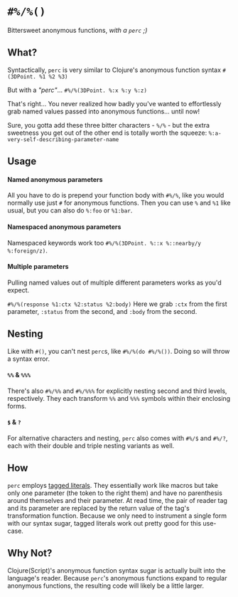 # `#%/%()`

Bittersweet anonymous functions, _with a `perc` ;)_


## What?

Syntactically, `perc` is very similar to Clojure's anonymous function syntax `#(3DPoint. %1 %2 %3)`

But with a _"perc"_... `#%/%(3DPoint. %:x %:y %:z)`

That's right... You never realized how badly you've wanted to effortlessly grab named values passed into anonymous functions... until now!

Sure, you gotta add these three bitter characters - `%/%` - but the extra sweetness you get out of the other end is totally worth the squeeze: `%:a-very-self-describing-parameter-name`

## Usage

#### Named anonymous parameters
All you have to do is prepend your function body with `#%/%`, like you would normally use just `#` for anonymous functions. Then you can use `%` and `%1` like usual, but you can also do `%:foo` or `%1:bar`.

#### Namespaced anonymous parameters
Namespaced keywords work too `#%/%(3DPoint. %::x %::nearby/y %:foreign/z)`.

#### Multiple parameters
Pulling named values out of multiple different parameters works as you'd expect.

`#%/%(response %1:ctx %2:status %2:body)` Here we grab `:ctx` from the first parameter, `:status` from the second, and `:body` from the second.

## Nesting

Like with `#()`, you can't nest `perc`s, like `#%/%(do #%/%())`. Doing so will throw a syntax error.

#### `%%` & `%%%`
There's also `#%/%%` and `#%/%%%` for explicitly nesting second and third levels, respectively. They each transform `%%` and `%%%` symbols within their enclosing forms.

#### `$` & `?`
For alternative characters and nesting, `perc` also comes with `#%/$` and `#%/?`, each with their double and triple nesting variants as well.

## How

`perc` employs [tagged literals](https://clojure.org/reference/reader#tagged_literals). They essentially work like macros but take only one parameter (the token to the right them) and have no parenthesis around themselves and their parameter. At read time, the pair of reader tag and its parameter are replaced by the return value of the tag's transformation function. Because we only need to instrument a single form with our syntax sugar, tagged literals work out pretty good for this use-case.

## Why Not?

Clojure(Script)'s anonymous function syntax sugar is actually built into the language's reader. Because `perc`'s anonymous functions expand to regular anonymous functions, the resulting code will likely be a little larger.
